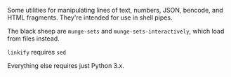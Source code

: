 Some utilities for manipulating lines of text, numbers, JSON, bencode, and HTML fragments.  They're intended for use in shell pipes.

The black sheep are `munge-sets` and `munge-sets-interactively`, which load from files instead.

`linkify` requires `sed`

Everything else requires just Python 3.x.
